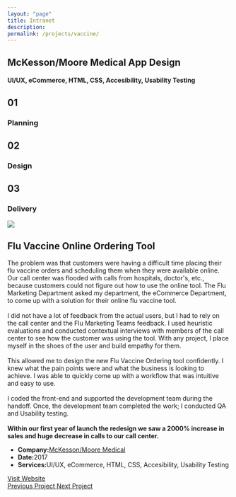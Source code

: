 ```yaml
---
layout: "page"
title: Intranet
description:
permalink: /projects/vaccine/
---
```


<style>
      .new-paragraph {
            width: 457px;
      }
      @media only screen and (max-width: 475px) {
            .new-paragraph { 
                  width: 370px; 
            }
            .foo {
             color: red;
            }
            .remove-margin-top {
                  margin-top: -200px;
            }
      }
</style>

<section class="page-title parallax-section">
   <div class="row-parallax-bg">
      <div class="parallax-wrapper" style="transform: translate3d(0px, 0px, 0px);">
         <div class="parallax-bg" style="background-image: url('{{site.baseurl}}/assets/images/mm-flu-vaccine.jpg');"></div>
      </div>
      <div class="parallax-overlay"></div>
   </div>
   <div class="centrize">
      <div class="v-center">
         <div class="container">
            <div class="row">
               <div class="col-md-8 col-md-offset-2">
                  <div class="title text-center">
                     <h1>McKesson/Moore Medical App Design</h1>
                     <h4>UI/UX, eCommerce, HTML, CSS, Accesibility, Usability Testing</h4>
                  </div>
               </div>
            </div>
         </div>
      </div>
   </div>
</section>
<section>
   <div class="container">
      <div class="row">
         <div class="col-sm-4">
            <div class="number-box">
               <div class="number-wrap">
                  <h2>01</h2>
               </div>
               <div class="number-box-content">
                  <h3>Planning</h3>
                  <!--								<p>Like any project, I first met with the business stakeholders to identify the problem. Did they have any feedback from the actual users?</p>-->
               </div>
            </div>
         </div>
         <div class="col-sm-4">
            <div class="number-box">
               <div class="number-wrap">
                  <h2>02</h2>
               </div>
               <div class="number-box-content">
                  <h3>Design</h3>
                  <!--								<p>This had to be a design that was easy for users to come in and pre-book their flu vaccines and schedule when it was ready.</p>-->
               </div>
            </div>
         </div>
         <div class="col-sm-4">
            <div class="number-box">
               <div class="number-wrap">
                  <h2>03</h2>
               </div>
               <div class="number-box-content">
                  <h3>Delivery</h3>
                  <!--								<p>I delivered the design and code ahead of schedule and handed off to the developers for implementation. I led the usability, QA sessions with many scenarios trying to see where the tool was lacking.</p>-->
               </div>
            </div>
         </div>
      </div>
   </div>
</section>
<section>
   <div class="container">
      <div class="row">
         <div class="col-md-7 mb-25">
            <div class="media-video"><img class="img-responsive" src="{{site.baseurl}}/assets/images/mm-flu-layout.jpg"></div>
         </div>
         <div class="col-md-4 col-md-offset-1">
            <div class="title">
               <h2 class="mt-0 remove-margin-top">Flu Vaccine Online Ordering Tool</h2>
            </div>
            <div class="section-content">
               <p>The problem was that customers were having a difficult time placing their flu vaccine orders and scheduling them when they were available online. Our call center was flooded with calls from hospitals, doctor's,  etc., because customers could not figure out how to use the online tool.  The Flu Marketing Department asked my department, the eCommerce Department,  to come up with a solution for their online flu vaccine tool. 
                  <br><br>
                  I did not have a lot of feedback from the actual users, but I had to rely on the call center and the Flu Marketing Teams feedback. I used heuristic evaluations and conducted contextual interviews with members of the call center to see how the customer was using the tool.  With any project, I place myself in the shoes of the user and build empathy for them. 
                  <br><br>
                  This allowed me to design the new Flu Vaccine Ordering tool confidently.  I knew what the pain points were and what the business is looking to achieve. I was able to quickly come up with a workflow that was intuitive and easy to use. 
                  <br><br>
                  I coded the front-end and supported the development team during the handoff.  Once, the development team completed the work; I conducted QA and Usability testing. <br>
                  <br>
                  <strong>Within our first year of launch the redesign we saw a 2000% increase in sales and huge decrease in calls to our call center.</strong>
               </p>
               <div class="project-info mt-25">
                  <ul>
                     <li>
                        <strong>Company:</strong><a href="http://www.mooremedical.com/" target="_blank">McKesson/Moore Medical</a>
                     </li>
                     <li><strong>Date:</strong>2017</li>
                     <li><strong>Services:</strong>UI/UX, eCommerce, HTML, CSS, Accesibility, Usability Testing</li>
                  </ul>
               </div>
               <div class="btn-container mt-25">
                  <a class="btn btn-color btn-block" href="http://www.mooremedical.com/" target="_blank">Visit Website</a>
               </div>
            </div>
         </div>
      </div>
   </div>
</section>
<section class="grey-bg p-0 last-section">
   <div class="container">
      <div class="projects-controller">
            <a class="prev" href="http://patcabrera.com/portfolio/pages/postcard.html">
            <span>
                  <i class="hc-arrow-round-back"></i> Previous Project</span>
            </a> 
            <a class="all" href="http://patcabrera.com/portfolio/index.html">
                  <span>
                        <i class="hc-apps"></i>
                  </span>
            </a> 
            <a class="next" href="http://patcabrera.com/portfolio/pages/restaurant-menu.html">
                  <span>Next Project <i class="hc-arrow-round-forward"></i></span>
            </a>
      </div>
   </div>
</section>